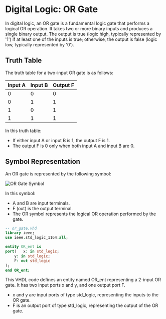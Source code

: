 # Digital Logic: OR Gate
In digital logic, an OR gate is a fundamental logic gate that performs a logical OR operation. It takes two or more binary inputs and produces a single binary output. The output is true (logic high, typically represented by '1') if at least one of the inputs is true; otherwise, the output is false (logic low, typically represented by '0').

## Truth Table

The truth table for a two-input OR gate is as follows:

| Input A | Input B | Output F |
|---------|---------|----------|
|    0    |    0    |     0    |
|    0    |    1    |     1    |
|    1    |    0    |     1    |
|    1    |    1    |     1    |

In this truth table:
- If either input A or input B is 1, the output F is 1.
- The output F is 0 only when both input A and input B are 0.

## Symbol Representation

An OR gate is represented by the following symbol:

![OR Gate Symbol](https://upload.wikimedia.org/wikipedia/commons/4/4c/Or-gate-en.svg)


In this symbol:
- A and B are input terminals.
- F (out) is the output terminal.
- The OR symbol represents the logical OR operation performed by the gate.

```vhdl
-- or_gate.vhd
library ieee;
use ieee.std_logic_1164.all;

entity OR_ent is
port(	x: in std_logic;
	y: in std_logic;
	F: out std_logic
);
end OR_ent; 

```
This VHDL code defines an entity named OR_ent representing a 2-input OR gate. It has two input ports x and y, and one output port F.
- x and y are input ports of type std_logic, representing the inputs to the OR gate.
- F is an output port of type std_logic, representing the output of the OR gate.

